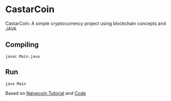 # CastarCoin
CastarCoin: A simple cryptocurrency project using blockchain concepts and JAVA

## Compiling

```javac Main.java```

## Run
```java Main```

Based on [Naivecoin Tutorial](https://lhartikk.github.io/) and [Code](https://github.com/lhartikk/naivecoin)
